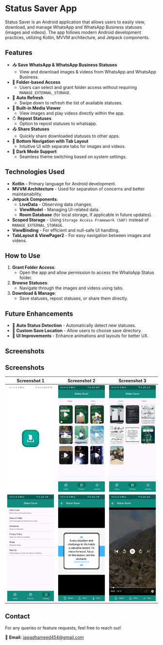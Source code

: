 # Status Saver App

Status Saver is an Android application that allows users to easily view, download, and manage WhatsApp and WhatsApp Business statuses (images and videos). The app follows modern Android development practices, utilizing Kotlin, MVVM architecture, and Jetpack components.

## Features

- 📥 **Save WhatsApp & WhatsApp Business Statuses**
  - View and download images & videos from WhatsApp and WhatsApp Business.
- 📁 **Folder-based Access**
  - Users can select and grant folder access without requiring `MANAGE_EXTERNAL_STORAGE`.
- 🔄 **Auto Refresh**
  - Swipe down to refresh the list of available statuses.
- 🎥 **Built-in Media Viewer**
  - View images and play videos directly within the app.
- ↻ **Repost Statuses**
  - Option to repost statuses to whatsapp.
- 📤 **Share Statuses**
  - Quickly share downloaded statuses to other apps.
- 🎨 **Bottom Navigation with Tab Layout**
  - Intuitive UI with separate tabs for images and videos.
- 🌙 **Dark Mode Support**
  - Seamless theme switching based on system settings.

## Technologies Used

- **Kotlin** - Primary language for Android development.
- **MVVM Architecture** - Used for separation of concerns and better maintainability.
- **Jetpack Components**:
  - **LiveData** - Observing data changes.
  - **ViewModel** - Managing UI-related data.
  - **Room Database** (for local storage, if applicable in future updates).
- **Scoped Storage** - Using `Storage Access Framework (SAF)` instead of `MANAGE_EXTERNAL_STORAGE`.
- **ViewBinding** - For efficient and null-safe UI handling.
- **TabLayout & ViewPager2** - For easy navigation between images and videos.


## How to Use

1. **Grant Folder Access**:
   - Open the app and allow permission to access the WhatsApp Status folder.
2. **Browse Statuses**:
   - Navigate through the images and videos using tabs.
3. **Download & Manage**:
   - Save statuses, repost statuses, or share them directly.

## Future Enhancements

- 🔄 **Auto Status Detection** - Automatically detect new statuses.
- 📂 **Custom Save Location** - Allow users to choose save directory.
- 🎨 **UI Improvements** - Enhance animations and layouts for better UX.

## Screenshots
## Screenshots

| Screenshot 1 | Screenshot 2 | Screenshot 3 |
|-------------|-------------|-------------|
| ![Screenshot 1](gallery/ss1.jpg) | ![Screenshot 2](gallery/ss2.jpg) | ![Screenshot 3](gallery/ss3.jpg) |
| ![Screenshot 4](gallery/ss4.jpg) | ![Screenshot 5](gallery/ss5.jpg) | ![Screenshot 6](gallery/ss6.jpg) |


## Contact
For any queries or feature requests, feel free to reach out!

📧 **Email:** jawadhameed454@gmail.com

